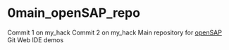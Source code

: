 # 0main_openSAP_repo
Commit 1 on my_hack
Commit 2 on my_hack
Main repository for [openSAP](http://open.sap.com) Git Web IDE demos
